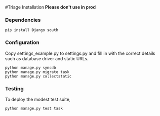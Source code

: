 #Triage Installation
**Please don't use in prod**

### Dependencies

    pip install Django south

### Configuration

Copy settings_example.py to settings.py and fill in with the correct details such as database driver and static URLs.
    
    python manage.py syncdb
    python manage.py migrate task
    python manage.py collectstatic

### Testing

To deploy the modest test suite;
    
    python manage.py test task
